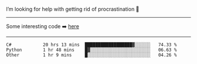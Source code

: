 I’m looking for help with getting rid of procrastination 🤔

-----

Some interesting code :arrow_right: [here](https://github.com/zhen8838/playground)

-----

<!--START_SECTION:waka-->

```text
C#            20 hrs 13 mins  ██████████████████▓░░░░░░   74.33 %
Python        1 hr 48 mins    █▓░░░░░░░░░░░░░░░░░░░░░░░   06.63 %
Other         1 hr 9 mins     █░░░░░░░░░░░░░░░░░░░░░░░░   04.26 %
```

<!--END_SECTION:waka-->

<!--
**zhen8838/zhen8838** is a ✨ _special_ ✨ repository because its `README.md` (this file) appears on your GitHub profile.

Here are some ideas to get you started:

- 🔭 I’m currently working on ...
- 🌱 I’m currently learning ...
- 👯 I’m looking to collaborate on ...
 ...
- 💬 Ask me about ...
- 📫 How to reach me: ...
- 😄 Pronouns: ...
- ⚡ Fun fact: ...
-->
